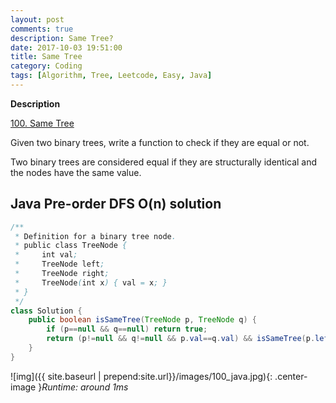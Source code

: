 ```yaml
---
layout: post
comments: true
description: Same Tree?
date: 2017-10-03 19:51:00
title: Same Tree
category: Coding
tags: [Algorithm, Tree, Leetcode, Easy, Java]
---
```


**Description**

[100. Same Tree](https://leetcode.com/problems/same-tree/description/)

Given two binary trees, write a function to check if they are equal or not.

Two binary trees are considered equal if they are structurally identical and the nodes have the same value.


## Java Pre-order DFS O(n) solution
```java
/**
 * Definition for a binary tree node.
 * public class TreeNode {
 *     int val;
 *     TreeNode left;
 *     TreeNode right;
 *     TreeNode(int x) { val = x; }
 * }
 */
class Solution {
    public boolean isSameTree(TreeNode p, TreeNode q) {
        if (p==null && q==null) return true;
        return (p!=null && q!=null && p.val==q.val) && isSameTree(p.left, q.left) && isSameTree(p.right, q.right);        
    }
}
```
![img]({{ site.baseurl | prepend:site.url}}/images/100_java.jpg){: .center-image }*Runtime: around 1ms*
